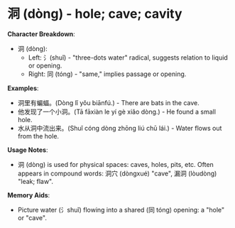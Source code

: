 # **洞 (dòng) - hole; cave; cavity**

**Character Breakdown**:  
- 洞 (dòng):
  - Left: 氵(shuǐ) - "three-dots water" radical, suggests relation to liquid or opening.
  - Right: 同 (tóng) - "same," implies passage or opening.

**Examples**:  
- 洞里有蝙蝠。(Dòng lǐ yǒu biānfú.) - There are bats in the cave.  
- 他发现了一个小洞。(Tā fāxiàn le yí gè xiǎo dòng.) - He found a small hole.  
- 水从洞中流出来。(Shuǐ cóng dòng zhōng liú chū lái.) - Water flows out from the hole.

**Usage Notes**:  
- 洞 (dòng) is used for physical spaces: caves, holes, pits, etc. Often appears in compound words: 洞穴 (dòngxué) "cave", 漏洞 (lòudòng) "leak; flaw".

**Memory Aids**:  
- Picture water (氵shuǐ) flowing into a shared (同 tóng) opening: a "hole" or "cave".